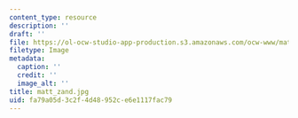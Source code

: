```yaml
---
content_type: resource
description: ''
draft: ''
file: https://ol-ocw-studio-app-production.s3.amazonaws.com/ocw-www/matt_zand.jpg
filetype: Image
metadata:
  caption: ''
  credit: ''
  image_alt: ''
title: matt_zand.jpg
uid: fa79a05d-3c2f-4d48-952c-e6e1117fac79
---
```

